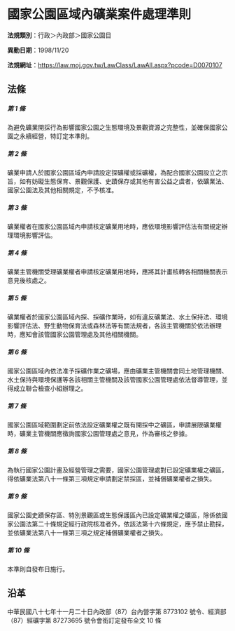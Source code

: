 # 國家公園區域內礦業案件處理準則



**法規類別**：行政＞內政部＞國家公園目

**異動日期**：1998/11/20  

**法規網址**：https://law.moj.gov.tw/LawClass/LawAll.aspx?pcode=D0070107



## 法條
##### 第 1 條
為避免礦業開採行為影響國家公園之生態環境及景觀資源之完整性，並確保國家公園之永續經營，特訂定本準則。

##### 第 2 條
礦業申請人於國家公園區域內申請設定探礦權或採礦權，為配合國家公園設立之宗旨，如有妨礙生態保育、景觀保護、史蹟保存或其他有害公益之虞者，依礦業法、國家公園法及其他相關規定，不予核准。

##### 第 3 條
礦業權者在國家公園區域內申請核定礦業用地時，應依環境影響評估法有關規定辦理環境影響評估。

##### 第 4 條
礦業主管機關受理礦業權者申請核定礦業用地時，應將其計畫核轉各相關機關表示意見後核處之。

##### 第 5 條
礦業權者於國家公園區域內探、採礦作業時，如有違反礦業法、水土保持法、環境影響評估法、野生動物保育法或森林法等有關法規者，各該主管機關於依法辦理時，應知會該管國家公園管理處及其他相關機關。

##### 第 6 條
國家公園區域內依法准予採礦作業之礦場，應由礦業主管機關會同土地管理機關、水土保持與環境保護等各該相關主管機關及該管國家公園管理處依法督導管理，並得成立聯合檢查小組辦理之。

##### 第 7 條
國家公園區域範圍劃定前依法設定礦業權之既有開採中之礦區，申請展限礦業權時，礦業主管機關應徵詢國家公園管理處之意見，作為審核之參據。

##### 第 8 條
為執行國家公園計畫及經營管理之需要，國家公園管理處對已設定礦業權之礦區，得依礦業法第八十一條第三項規定申請劃定禁採區，並補償礦業權者之損失。

##### 第 9 條
國家公園史蹟保存區、特別景觀區或生態保護區內已設定礦業權之礦區，除係依國家公園法第二十條規定經行政院核准者外，依該法第十六條規定，應予禁止勘採，並依礦業法第八十一條第三項之規定補償礦業權者之損失。

##### 第 10 條
本準則自發布日施行。

## 沿革
中華民國八十七年十一月二十日內政部（87）台內營字第 8773102  號令、經濟部（87）經礦字第 87273695 號令會銜訂定發布全文 10 條
